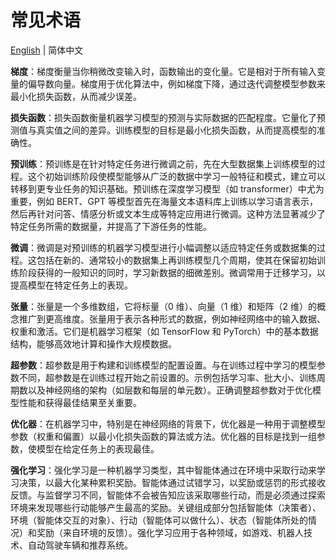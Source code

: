 # 常见术语

[English](./index.md) | 简体中文

**梯度**：梯度衡量当你稍微改变输入时，函数输出的变化量。它是相对于所有输入变量的偏导数向量。梯度用于优化算法中，例如梯度下降，通过迭代调整模型参数来最小化损失函数，从而减少误差。

**损失函数**：损失函数衡量机器学习模型的预测与实际数据的匹配程度。它量化了预测值与真实值之间的差异。训练模型的目标是最小化损失函数，从而提高模型的准确性。

**预训练**：预训练是在针对特定任务进行微调之前，先在大型数据集上训练模型的过程。这个初始训练阶段使模型能够从广泛的数据中学习一般特征和模式，建立可以转移到更专业任务的知识基础。预训练在深度学习模型（如 transformer）中尤为重要，例如 BERT、GPT 等模型首先在海量文本语料库上训练以学习语言表示，然后再针对问答、情感分析或文本生成等特定应用进行微调。这种方法显著减少了特定任务所需的数据量，并提高了下游任务的性能。

**微调**：微调是对预训练的机器学习模型进行小幅调整以适应特定任务或数据集的过程。这包括在新的、通常较小的数据集上再训练模型几个周期，使其在保留初始训练阶段获得的一般知识的同时，学习新数据的细微差别。微调常用于迁移学习，以提高模型在特定任务上的表现。

**张量**：张量是一个多维数组，它将标量（0 维）、向量（1 维）和矩阵（2 维）的概念推广到更高维度。张量用于表示各种形式的数据，例如神经网络中的输入数据、权重和激活。它们是机器学习框架（如 TensorFlow 和 PyTorch）中的基本数据结构，能够高效地计算和操作大规模数据。

**超参数**：超参数是用于构建和训练模型的配置设置。与在训练过程中学习的模型参数不同，超参数是在训练过程开始之前设置的。示例包括学习率、批大小、训练周期数以及神经网络的架构（如层数和每层的单元数）。正确调整超参数对于优化模型性能和获得最佳结果至关重要。

**优化器**：在机器学习中，特别是在神经网络的背景下，优化器是一种用于调整模型参数（权重和偏置）以最小化损失函数的算法或方法。优化器的目标是找到一组参数，使模型在给定任务上的表现最佳。

**强化学习**：强化学习是一种机器学习类型，其中智能体通过在环境中采取行动来学习决策，以最大化某种累积奖励。智能体通过试错学习，以奖励或惩罚的形式接收反馈。与监督学习不同，智能体不会被告知应该采取哪些行动，而是必须通过探索环境来发现哪些行动能够产生最高的奖励。关键组成部分包括智能体（决策者）、环境（智能体交互的对象）、行动（智能体可以做什么）、状态（智能体所处的情况）和奖励（来自环境的反馈）。强化学习应用于各种领域，如游戏、机器人技术、自动驾驶车辆和推荐系统。
